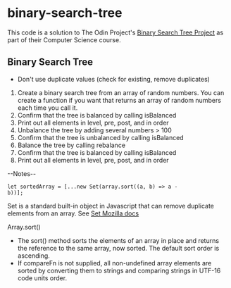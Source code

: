 # binary-search-tree

This code is a solution to The Odin Project's <a href="https://www.theodinproject.com/lessons/javascript-binary-search-trees">Binary Search Tree Project</a> as part of their Computer Science course.

## Binary Search Tree

- Don't use duplicate values (check for existing, remove duplicates)

1. Create a binary search tree from an array of random numbers. You can create a function if you want that returns an array of random numbers each time you call it.
2. Confirm that the tree is balanced by calling isBalanced
3. Print out all elements in level, pre, post, and in order
4. Unbalance the tree by adding several numbers > 100
5. Confirm that the tree is unbalanced by calling isBalanced
6. Balance the tree by calling rebalance
7. Confirm that the tree is balanced by calling isBalanced
8. Print out all elements in level, pre, post, and in order

--Notes--

<code>let sortedArray = [...new Set(array.sort((a, b) => a - b))];</code>

Set is a standard built-in object in Javascript that can remove duplicate elements from an array.
See <a href="https://developer.mozilla.org/en-US/docs/Web/JavaScript/Reference/Global_Objects/Set#remove_duplicate_elements_from_the_array"> Set Mozilla docs</a>

Array.sort()

- The sort() method sorts the elements of an array in place and returns the reference to the same array, now sorted. The default sort order is ascending.
- If compareFn is not supplied, all non-undefined array elements are sorted by converting them to strings and comparing strings in UTF-16 code units order.
